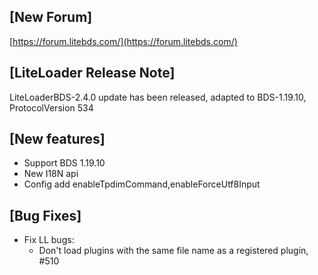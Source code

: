 ## [New Forum]
[https://forum.litebds.com/](https://forum.litebds.com/)

## [LiteLoader Release Note]
LiteLoaderBDS-2.4.0 update has been released, adapted to BDS-1.19.10, ProtocolVersion 534

## [New features]
- Support BDS 1.19.10
- New I18N api
- Config add enableTpdimCommand,enableForceUtf8Input

## [Bug Fixes]
- Fix LL bugs:
  - Don't load plugins with the same file name as a registered plugin, #510